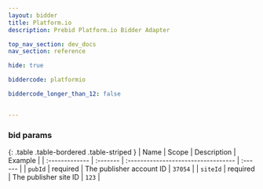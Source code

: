 ```yaml
---
layout: bidder
title: Platform.io
description: Prebid Platform.io Bidder Adapter

top_nav_section: dev_docs
nav_section: reference

hide: true

biddercode: platformio

biddercode_longer_than_12: false


---
```


### bid params

{: .table .table-bordered .table-striped }
| Name           | Scope    | Description                         | Example |
| :------------- | :------- | :---------------------------------- | :------ |
| `pubId`        | required | The publisher account ID                 | `37054` |
| `siteId`       | required | The publisher site ID                    | `123` |
